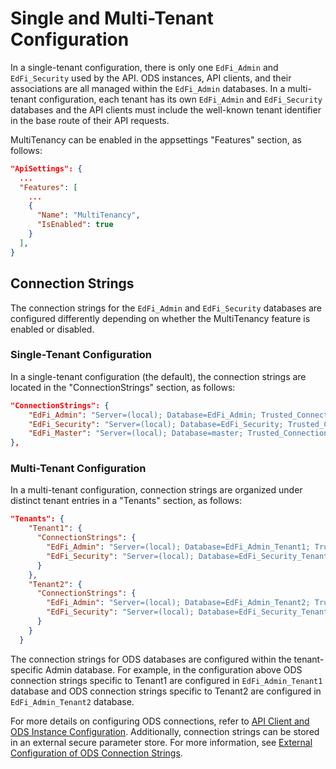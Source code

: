 # Single and Multi-Tenant Configuration

In a single-tenant configuration, there is only one `EdFi_Admin` and
`EdFi_Security` used by the API. ODS instances, API clients, and their
associations are all managed within the `EdFi_Admin` databases. In a
multi-tenant configuration, each tenant has its own `EdFi_Admin` and
`EdFi_Security` databases and the API clients must include the well-known tenant
identifier in the base route of their API requests.

MultiTenancy can be enabled in the appsettings "Features" section, as follows:

```json
"ApiSettings": {
  ...
  "Features": [
    ...
    {
      "Name": "MultiTenancy",
      "IsEnabled": true
    }
  ],
}
```

## Connection Strings

The connection strings for the `EdFi_Admin` and `EdFi_Security` databases are
configured differently depending on whether the MultiTenancy feature is enabled
or disabled.

### Single-Tenant Configuration

In a single-tenant configuration (the default), the connection strings are
located in the "ConnectionStrings" section, as follows:

```json
"ConnectionStrings": {
    "EdFi_Admin": "Server=(local); Database=EdFi_Admin; Trusted_Connection=True; Application Name=EdFi.Ods.WebApi;",
    "EdFi_Security": "Server=(local); Database=EdFi_Security; Trusted_Connection=True; Persist Security Info=True; Application Name=EdFi.Ods.WebApi;",
    "EdFi_Master": "Server=(local); Database=master; Trusted_Connection=True; Application Name=EdFi.Ods.WebApi;"
},
```

### Multi-Tenant Configuration

In a multi-tenant configuration, connection strings are organized under distinct
tenant entries in a "Tenants" section, as follows:

```json
"Tenants": {
    "Tenant1": {
      "ConnectionStrings": {
        "EdFi_Admin": "Server=(local); Database=EdFi_Admin_Tenant1; Trusted_Connection=True; Application Name=EdFi.Ods.WebApi;",
        "EdFi_Security": "Server=(local); Database=EdFi_Security_Tenant1; Trusted_Connection=True; Persist Security Info=True; Application Name=EdFi.Ods.WebApi;"
      }
    },
    "Tenant2": {
      "ConnectionStrings": {
        "EdFi_Admin": "Server=(local); Database=EdFi_Admin_Tenant2; Trusted_Connection=True; Application Name=EdFi.Ods.WebApi;",
        "EdFi_Security": "Server=(local); Database=EdFi_Security_Tenant2; Trusted_Connection=True; Persist Security Info=True; Application Name=EdFi.Ods.WebApi;"
      }
    }
  }
```

The connection strings for ODS databases are configured within the
tenant-specific Admin database. For example, in the configuration above ODS
connection strings specific to Tenant1 are configured in `EdFi_Admin_Tenant1`
database and ODS connection strings specific to Tenant2 are configured in
`EdFi_Admin_Tenant2` database.

For more details on configuring ODS connections, refer to [API Client and ODS
Instance Configuration](./api-client-and-ods-instance-configuration.md).
Additionally, connection strings can be stored in an external secure parameter
store. For more information, see [External Configuration of ODS Connection
Strings](./single-and-multi-tenant-configuration.md).
